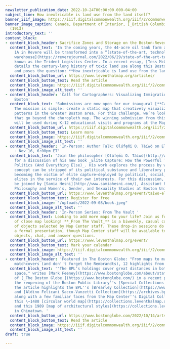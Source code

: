 ```yaml
---
newsletter_publication_date: 2022-10-24T00:00:00.000-04:00
subject_line: How inextricable is land use from the land itself?
banner_iiif_image: https://iiif.digitalcommonwealth.org/iiif/2/commonwealth:3f4637384/449,2591,4177,2494/2000,/0/default.jpg
banner_image_caption: Canada, Department of Interior, [_British Columbia railway belt_](https://collections.leventhalmap.org/search/commonwealth:3f463737v)
  (1913)
introductory_text: ''
content_block:
- content_block_header: Sacrifice Zones and Storage on the Boston-Revere Border
  content_block_text: 'In the coming years, the 44-acre oil tank farm along Route
    1A in Revere will be transformed into a “[state-of-the-art, technology-enabled
    warehouse](https://reverejournal.com/2022/06/29/state-of-the-art-technology-enabled-warehouse-proposed-for-global-petroleum-site-on-route-1a/)"
    known as the Trident Logistics Center. In a recent essay, [Tess McCann](https://www.leventhalmap.org/author/tess-d.-mccann/)
    details the century-long history of toxic land use along this Boston-Revere border,
    and poses the question: **How inextricable is land use from the land itself?**'
  content_block_button_url: https://www.leventhalmap.org/articles/
  content_block_button_text: Read the article
  content_block_image: https://iiif.digitalcommonwealth.org/iiif/2/commonwealth:z603t030n/796,784,4989,3694/2000,/0/default.jpg
  content_block_image_alt_text: ''
- content_block_header: 'Call for Cartographers: Visualizing Immigration in Greater
    Boston'
  content_block_text: 'Submissions are now open for our inaugural [**Cartography Challenge**](https://www.leventhalmap.org/projects/cartography-challenge/)!
    The mission is simple: create a static map that creatively visualizes immigration
    patterns in the Greater Boston area. For this challenge, we’re looking for submissions
    that go beyond the choropleth map. The winning submission from this challenge
    will be used during K-12 educational visits and programs at the Map Center.'
  content_block_button_url: https://iiif.digitalcommonwealth.org/iiif/2/commonwealth:0z709f75z/1934,1464,5247,5921/,2000/0/default.jpg
  content_block_button_text: Learn more
  content_block_image: https://iiif.digitalcommonwealth.org/iiif/2/commonwealth:0z709f75z/1653,963,5528,6422/,2000/0/default.jpg
  content_block_image_alt_text: ''
- content_block_header: 'In-Person: Author Talk: Olúfẹ́mi O. Táíwò on Elite Capture
    · Nov 16, 6:00pm ET'
  content_block_text: 'Join the philosopher [Olúfẹ́mi O. Táíwò](http://www.olufemiotaiwo.com/)
    for a discussion of his new book _Elite Capture: How the Powerful Took Over Identity
    Politics (And Everything Else)_. His work explores the process by which a radical
    concept can be stripped of its political substance and liberatory potential by
    becoming the victim of elite capture—deployed by political, social, and economic
    elites in the service of their own interests. For this discussion, Dr. Táíwò will
    be joined by [Samia Hesni](http://www.samiahesni.com/), Assistant Professor of
    Philosophy and Women’s, Gender, and Sexuality Studies at Boston University.'
  content_block_button_url: https://www.leventhalmap.org/event/taiwo-elite-capture/
  content_block_button_text: Register for free
  content_block_image: "/uploads/2022-09-08/book.jpeg"
  content_block_image_alt_text: ''
- content_block_header: 'In-Person Series: From The Vault '
  content_block_text: Looking to add more maps to your life? Join us for an afternoon
    of close map looking! **_From The Vault_** is a biweekly, casual collections showing
    of objects selected by Map Center staff. These drop-in sessions do not include
    a formal presentation, though Map Center staff will be available to interpret
    objects, chat, and answer questions.
  content_block_button_url: https://www.leventhalmap.org/event/
  content_block_button_text: Mark your calendar
  content_block_image: https://iiif.digitalcommonwealth.org/iiif/2/commonwealth:p2677k68s/448,167,4063,3437/2000,/0/default.jpg
  content_block_image_alt_text: ''
- content_block_header: 'Featured in The Boston Globe: "From maps to manuscripts to
    matchcovers (and don''t forget the Rembrandts), 12 highlights from the BPL"'
  content_block_text: '"The BPL’s holdings cover great distances in both time and
    space," writes [Mark Feeney](https://www.bostonglobe.com/about/staff-list/staff/mark-feeney/?p1=Article_Byline)
    of [_The Boston Globe_](https://www.bostonglobe.com/) in a recent piece celebrating
    the reopening of the Boston Public Library''s [Special Collections Department](https://www.bpl.org/special-collections/).
    The article highlights the BPL''s [Brearley Collection](https://www.digitalcommonwealth.org/collections/commonwealth:x346dr43s)
    and [Aldino Felicani Sacco-Vanzetti Collection](https://archives.bpl.org/repositories/2/resources/32)
    along with a few familiar faces from the Map Center''s Digital Collections Portal:
    this \~1488 [circular world map](https://collections.leventhalmap.org/search/commonwealth:q524n5934)
    and this 1989 [map of architectural styles](https://collections.leventhalmap.org/search/commonwealth:7h14cx372)
    in Chinatown. '
  content_block_button_url: https://www.bostonglobe.com/2022/10/14/arts/maps-manuscripts-matchcovers-dont-forget-rembrandts-12-highlights-bpl/
  content_block_button_text: Read the article
  content_block_image: https://iiif.digitalcommonwealth.org/iiif/2/commonwealth:7h14cx38b/833,228,3383,4374/,2000/0/default.jpg
  content_block_image_alt_text: ''
draft: true

---
```

